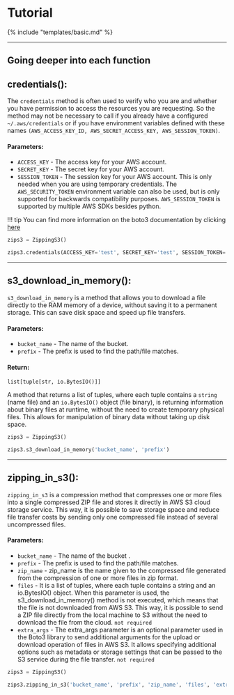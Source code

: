 # Tutorial

{% include "templates/basic.md" %}

---

## Going deeper into each function

## credentials():
The `credentials` method is often used to verify who you are and whether you have permission to access the resources you are requesting. So the method may not be necessary to call if you already have a configured `~/.aws/credentials` or if you have environment variables defined with these names `(AWS_ACCESS_KEY_ID, AWS_SECRET_ACCESS_KEY, AWS_SESSION_TOKEN)`.

#### Parameters:
- `ACCESS_KEY` - The access key for your AWS account.
- `SECRET_KEY` - The secret key for your AWS account.
- `SESSION_TOKEN` - The session key for your AWS account. This is only needed when you are using temporary credentials. The `AWS_SECURITY_TOKEN` environment variable can also be used, but is only supported for backwards compatibility purposes. `AWS_SESSION_TOKEN` is supported by multiple AWS SDKs besides python.

!!! tip
    You can find more information on the boto3 documentation by clicking [here](https://boto3.amazonaws.com/v1/documentation/api/latest/guide/credentials.html)

```py title="credentials.py" linenums="1" 
zips3 = ZippingS3()

zips3.credentials(ACCESS_KEY='test', SECRET_KEY='test', SESSION_TOKEN='us-east-1')

```

---

## s3_download_in_memory():
`s3_download_in_memory` is a method that allows you to download a file directly to the RAM memory of a device, without saving it to a permanent storage. This can save disk space and speed up file transfers.

#### Parameters:
- `bucket_name` - The name of the bucket.
- `prefix` - The prefix is used to find the path/file matches.

#### Return:
`list[tuple[str, io.BytesIO()]]`

A method that returns a list of tuples, where each tuple contains a `string` (name file) and an `io.BytesIO()` object (file binary), is returning information about binary files at runtime, without the need to create temporary physical files. This allows for manipulation of binary data without taking up disk space.

```py title="s3_download_in_memory.py" linenums="1" 
zips3 = ZippingS3()

zips3.s3_download_in_memory('bucket_name', 'prefix')
```

---

## zipping_in_s3():

`zipping_in_s3` is a compression method that compresses one or more files into a single compressed ZIP file and stores it directly in AWS S3 cloud storage service. This way, it is possible to save storage space and reduce file transfer costs by sending only one compressed file instead of several uncompressed files.

#### Parameters:
- `bucket_name` - The name of the bucket .
- `prefix` - The prefix is used to find the path/file matches.
- `zip_name` - zip_name is the name given to the compressed file generated from the compression of one or more files in zip format.
- `files` - It is a list of tuples, where each tuple contains a string and an io.BytesIO() object. When this parameter is used, the s3_download_in_memory() method is not executed, which means that the file is not downloaded from AWS S3. This way, it is possible to send a ZIP file directly from the local machine to S3 without the need to download the file from the cloud. `not required`
- `extra_args` - The extra_args parameter is an optional parameter used in the Boto3 library to send additional arguments for the upload or download operation of files in AWS S3. It allows specifying additional options such as metadata or storage settings that can be passed to the S3 service during the file transfer. `not required`

```py title="zipping_in_s3.py" linenums="1" 
zips3 = ZippingS3()

zips3.zipping_in_s3('bucket_name', 'prefix', 'zip_name', 'files', 'extra_args')
```